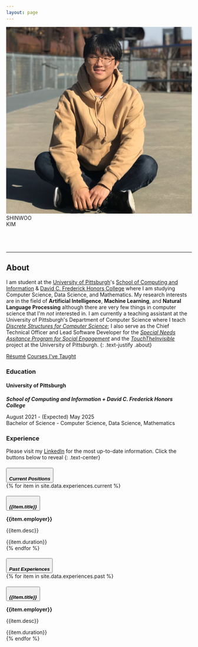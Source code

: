 ```yaml
---
layout: page
---
```


<div class="row">
    <div class="col-6 ">
        <img class="pfp float-end img-fluid rounded d-block" src="assets/img/profile.jpg">
    </div>
    <div class="col-6 align-items-end text-start">
        <div class="NAME">
            SHINWOO<br>KIM
        </div>
        <div style="padding-top: 2px;">
            <code>
                <span class="typed mb-3 lead" data-typed-items="Software Developer, Pitt Panther, Educator, Computer Scientist"></span>
            </code>
        </div>
        <div>
            <a class="social-icon" href="mailto:{{ site.email }}"><i class="fas fa-envelope"></i></a>
            <a class="social-icon" href="https://linkedin.com/in/{{ site.linkedin_username }}"> <i class="fab fa-linkedin-in"></i></a>
            <a class="social-icon" href="https://github.com/{{ site.github_username }}"><i class="fab fa-github"></i></a>
            <a class="social-icon" href="https://twitter.com/{{ site.twitter_username }}"><i class="fab fa-twitter"></i></a>
            <a class="social-icon" href="https://instagram.com/{{ site.instagram_username }}"><i class="fab fa-instagram"></i></a>
        </div>
    </div>
</div>

---

## About

I am student at the [University of Pittsburgh](https://pitt.edu)'s [School of Computing and Information](https://sci.pitt.edu) & [David C. Frederick Honors College](https://www.frederickhonors.pitt.edu/) where I am studying Computer Science, Data Science, and Mathematics. My research interests are in the field of **Artificial Intelligence**, **Machine Learning**, and **Natural Language Processing** although there are very few things in computer science that I'm _not_ interested in. I am currently a teaching assistant at the University of Pittsburgh's Department of Computer Science where I teach [_Discrete Structures for Computer Science_](teaching/); I also serve as the Chief Technical Officer and Lead Software Developer for the [_Special Needs Assitance Program for Social Engagement_](https://snapfse.com) and the [_TouchTheInvisible_](https://touchtheinvisible.com) project at the University of Pittsburgh.
{: .text-justify .about}

<div class="text-center">
    <a class="btn btn-outline-dark" href="{{ '/assets/Resume.pdf' | prepend: site.baseurl }}"> Résumé</a>
    <a class="btn btn-outline-dark" href="{{ '/teaching/' | prepend: site.baseurl }}">Courses I've Taught</a>
</div>

### Education

#### <i class="pitt-icon"></i>University of Pittsburgh

##### School of Computing and Information + David C. Frederick Honors College

August 2021 - (Expected) May 2025  
Bachelor of Science - Computer Science, Data Science, Mathematics

### Experience

<style>
  h5{margin-bottom: 0 !important;}
</style>

Please visit my [LinkedIn](https://linkedin.com/in/kimshinwoo) for the most up-to-date information. Click the buttons below to reveal
{: .text-center}

<div class="accordion accordion-flush mb-0" id="accordionExample">
	<div class="accordion-item">
		<h5 class="accordion-header">
			<button class="accordion-button collapsed" type="button" data-bs-toggle="collapse" data-bs-target="#currPos" aria-expanded="false" aria-controls="currPos">
				<h5>Current Positions</h5>
			</button>
		</h5>
		<div id="currPos" class="accordion-collapse collapse" aria-labelledby="currPos">
			<div class="accordion-body">
				<div class="accordion accordion-flush mb-0" id="accordionExample" markdown="1"> {% for item in site.data.experiences.current %} <div class="accordion-item">
						<h5 class="accordion-header" id="Acc_{{item.id}}">
							<button class="accordion-button collapsed" type="button" data-bs-toggle="collapse" data-bs-target="#collapse{{item.id}}" aria-expanded="false" aria-controls="collapse{{item.id}}">
								<h5>{{item.title}}</h5>
							</button>
						</h5>
						<div id="collapse{{item.id}}" class="accordion-collapse collapse" aria-labelledby="Acc_{{item.id}}">
							<div class="accordion-body">
								<div class="d-flex flex-column flex-md-row justify-content-between mb-3">
									<div class="flex-grow-1">
										<p class="subheading mb-1">
											<strong>{{item.employer}}</strong>
										</p>
										<p class="mb-0">{{item.desc}}</p>
									</div>
									<div class="flex-shrink-0">
										<span class="text-primary">{{item.duration}}</span>
									</div>
								</div>
							</div>
						</div>
					</div> {% endfor %} </div>
			</div>
		</div>
		<div class="accordion-item">
			<h5 class="accordion-header">
				<button class="accordion-button collapsed" type="button" data-bs-toggle="collapse" data-bs-target="#pastPos" aria-expanded="false" aria-controls="pastPos">
					<h5>Past Experiences</h5>
				</button>
			</h5>
			<div id="pastPos" class="accordion-collapse collapse" aria-labelledby="pastPos">
				<div class="accordion-body">
					<div class="accordion accordion-flush mb-0" id="accordionExample" markdown="1">
						<div class="accordion accordion-flush mb-0" id="accordionExample"> {% for item in site.data.experiences.past %} <div class="accordion-item">
								<h5 class="accordion-header" id="Acc_{{item.id}}">
									<button class="accordion-button collapsed" type="button" data-bs-toggle="collapse" data-bs-target="#collapse{{item.id}}" aria-expanded="false" aria-controls="collapse{{item.id}}">
										<h5>{{item.title}}</h5>
									</button>
								</h5>
								<div id="collapse{{item.id}}" class="accordion-collapse collapse" aria-labelledby="Acc_{{item.id}}">
									<div class="accordion-body">
										<div class="d-flex flex-column flex-md-row justify-content-between mb-3">
											<div class="flex-grow-1">
												<p class="subheading mb-1">
													<strong>{{item.employer}}</strong>
												</p>
												<p class="mb-0">{{item.desc}}</p>
											</div>
											<div class="flex-shrink-0">
												<span class="text-primary">{{item.duration}}</span>
											</div>
										</div>
									</div>
								</div>
							</div> {% endfor %} </div>
					</div>
				</div>
			</div>

<script src="https://cdn.jsdelivr.net/npm/typed.js@2.0.12" defer></script>
<script src='{{"/assets/js/typed.js" | absolute_url }}' defer></script>
<link rel="stylesheet" href='{{"/assets/icons.css" | absolute_url }}'>

